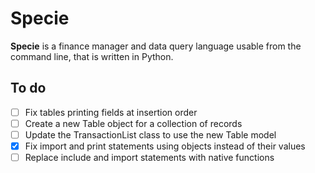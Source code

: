 # Specie

**Specie** is a finance manager and data query language usable from the command line, that is written in Python.

## To do

* [ ] Fix tables printing fields at insertion order
* [ ] Create a new Table object for a collection of records
* [ ] Update the TransactionList class to use the new Table model
* [X] Fix import and print statements using objects instead of their values
* [ ] Replace include and import statements with native functions
